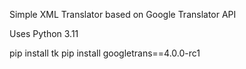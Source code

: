 Simple XML Translator based on Google Translator API


Uses Python 3.11 

pip install tk
pip install googletrans==4.0.0-rc1
